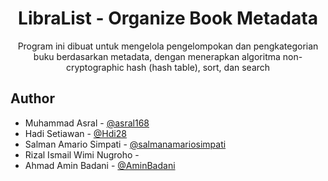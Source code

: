 <h1 align="center">LibraList - Organize Book Metadata</h1>

<p align="center">
Program ini dibuat untuk mengelola pengelompokan dan pengkategorian buku berdasarkan metadata, dengan menerapkan algoritma non-cryptographic hash (hash table), sort, dan search
</p>


## Author

- Muhammad Asral - [@asral168](https://github.com/asral168)
- Hadi Setiawan - [@Hdi28](https://github.com/Hdi28)
- Salman Amario Simpati - [@salmanamariosimpati](https://github.com/salmanamariosimpati)
- Rizal Ismail Wimi Nugroho - []()
- Ahmad Amin Badani - [@AminBadani](https://github.com/AminBadani)

